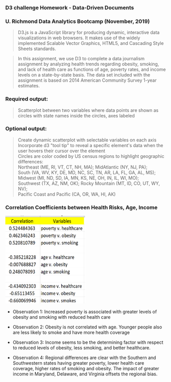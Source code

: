 ### D3 challenge Homework - Data-Driven Documents 

### U. Richmond Data Analytics Bootcamp (November, 2019)

> D3.js is a JavaScript library for producing dynamic, interactive data 
> visualizations in web browsers. It makes use of the widely implemented Scalable
> Vector Graphics, HTML5, and Cascading Style Sheets standards.

> In this assignment, we use D3 to complete a data journalism assignment by analyzing
> health trends regarding obesity, smoking, and lack of health care as functions
> of age, poverty rates, and income levels on a state-by-state basis.
> The data set included with the assignment is based on 2014 American Community
> Survey 1-year estimates.

### Required output:
> Scatterplot between two variables where data points are shown as circles
> with state names inside the circles, axes labeled
### Optional output:
> Create dynamic scatterplot with selectable variables on each axis <br>
> Incorporate d3 "tool tip" to reveal a specific element's data when the 
> user hovers their cursor over the element <br>
> Circles are color coded by US census regions to highlight geographic differences:<br>
> Northeast (ME, RI, VT, CT, NH, MA); MidAtlantic (NY, NJ, PA);<br>
> South (VA, WV, KY, DE, MD, NC, SC, TN, AR, LA, FL, GA, AL, MS);<br>
> Midwest (MI, ND, SD, IA, MN, KS, NE, OH, IN, IL, WI, MO);<br>
> Southwest (TX, AZ, NM, OK); Rocky Mountain (MT, ID, CO, UT, WY, NV);<br>
> Pacific Coast and Pacific (CA, OR, WA, HI, AK)

### Correlation Coefficients between Health Risks, Age, Income
<img src="./StarterCode/correlations.PNG"
     alt="Health Issue correlations"
     width="250" height="275" />

* Observation 1: Increased poverty is associated with greater levels of obesity and smoking with reduced health care

* Observation 2: Obesity is not correlated with age. Younger people also are less likely to smoke and have more health coverage

* Observation 3: Income seems to be the determining factor with respect to reduced levels of obesity, less smoking, and better healthcare.

* Observation 4: Regional differences are clear with the Southern and Southwestern states having greater poverty, lower health care coverage, higher rates of smoking and obesity.  The impact of greater income in Maryland, Delaware, and Virginia offsets the regional bias.